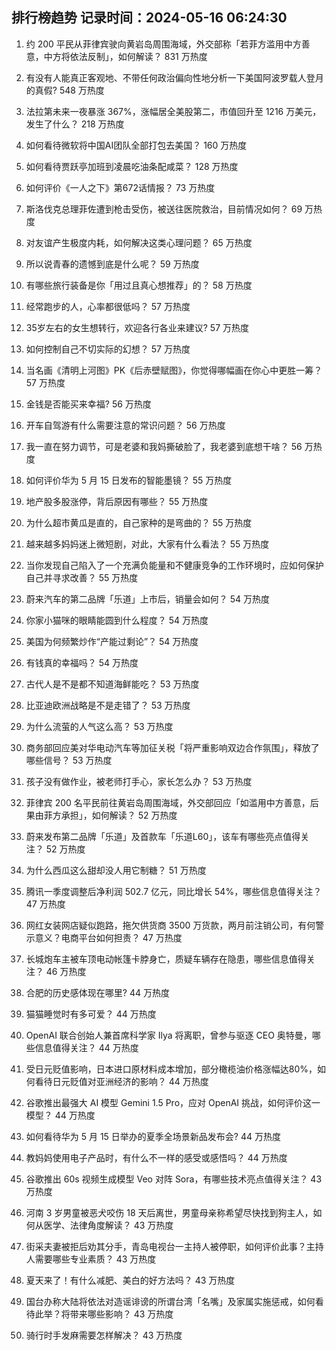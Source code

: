
## 排行榜趋势 记录时间：2024-05-16 06:24:30
  
  1. 约 200 平民从菲律宾驶向黄岩岛周围海域，外交部称「若菲方滥用中方善意，中方将依法反制」，如何解读？ 831 万热度
    
  2. 有没有人能真正客观地、不带任何政治偏向性地分析一下美国阿波罗载人登月的真假? 548 万热度
    
  3. 法拉第未来一夜暴涨 367%，涨幅居全美股第二，市值回升至 1216 万美元，发生了什么？ 218 万热度
    
  4. 如何看待微软将中国AI团队全部打包去美国？ 160 万热度
    
  5. 如何看待贾跃亭加班到凌晨吃油条配咸菜？ 128 万热度
    
  6. 如何评价《一人之下》第672话情报？ 73 万热度
    
  7. 斯洛伐克总理菲佐遭到枪击受伤，被送往医院救治，目前情况如何？ 69 万热度
    
  8. 对友谊产生极度内耗，如何解决这类心理问题？ 65 万热度
    
  9. 所以说青春的遗憾到底是什么呢？ 59 万热度
    
  10. 有哪些旅行装备是你「用过且真心想推荐」的？ 58 万热度
    
  11. 经常跑步的人，心率都很低吗？ 57 万热度
    
  12. 35岁左右的女生想转行，欢迎各行各业来建议? 57 万热度
    
  13. 如何控制自己不切实际的幻想？ 57 万热度
    
  14. 当名画《清明上河图》PK《后赤壁赋图》，你觉得哪幅画在你心中更胜一筹？ 57 万热度
    
  15. 金钱是否能买来幸福? 56 万热度
    
  16. 开车自驾游有什么需要注意的常识问题？ 56 万热度
    
  17. 我一直在努力调节，可是老婆和我妈撕破脸了，我老婆到底想干啥？ 56 万热度
    
  18. 如何评价华为 5 月 15 日发布的智能墨镜？ 55 万热度
    
  19. 地产股多股涨停，背后原因有哪些？ 55 万热度
    
  20. 为什么超市黄瓜是直的，自己家种的是弯曲的？ 55 万热度
    
  21. 越来越多妈妈迷上微短剧，对此，大家有什么看法？ 55 万热度
    
  22. 当你发现自己陷入了一个充满负能量和不健康竞争的工作环境时，应如何保护自己并寻求改善？ 55 万热度
    
  23. 蔚来汽车的第二品牌「乐道」上市后，销量会如何？ 54 万热度
    
  24. 你家小猫咪的眼睛能圆到什么程度？ 54 万热度
    
  25. 美国为何频繁炒作“产能过剩论”？ 54 万热度
    
  26. 有钱真的幸福吗？ 54 万热度
    
  27. 古代人是不是都不知道海鲜能吃？ 53 万热度
    
  28. 比亚迪欧洲战略是不是走错了？ 53 万热度
    
  29. 为什么流萤的人气这么高？ 53 万热度
    
  30. 商务部回应美对华电动汽车等加征关税「将严重影响双边合作氛围」，释放了哪些信号？ 53 万热度
    
  31. 孩子没有做作业，被老师打手心，家长怎么办？ 53 万热度
    
  32. 菲律宾 200 名平民前往黄岩岛周围海域，外交部回应「如滥用中方善意，后果由菲方承担」，如何解读？ 52 万热度
    
  33. 蔚来发布第二品牌「乐道」及首款车「乐道L60」，该车有哪些亮点值得关注？ 52 万热度
    
  34. 为什么西瓜这么甜却没人用它制糖？ 51 万热度
    
  35. 腾讯一季度调整后净利润 502.7 亿元，同比增长 54%，哪些信息值得关注？ 47 万热度
    
  36. 网红女装网店疑似跑路，拖欠供货商 3500 万货款，两月前注销公司，有何警示意义？电商平台如何担责？ 47 万热度
    
  37. 长城炮车主被车顶电动帐篷卡脖身亡，质疑车辆存在隐患，哪些信息值得关注？ 46 万热度
    
  38. 合肥的历史感体现在哪里? 44 万热度
    
  39. 猫猫睡觉时有多可爱？ 44 万热度
    
  40. OpenAI 联合创始人兼首席科学家 Ilya 将离职，曾参与驱逐 CEO 奥特曼，哪些信息值得关注？ 44 万热度
    
  41. 受日元贬值影响，日本进口原材料成本增加，部分橄榄油价格涨幅达80%，如何看待日元贬值对亚洲经济的影响？ 44 万热度
    
  42. 谷歌推出最强大 AI 模型 Gemini 1.5 Pro，应对 OpenAI 挑战，如何评价这一模型？ 44 万热度
    
  43. 如何看待华为 5 月 15 日举办的夏季全场景新品发布会? 44 万热度
    
  44. 教妈妈使用电子产品时，有什么不一样的感受或感悟吗？ 44 万热度
    
  45. 谷歌推出 60s 视频生成模型 Veo 对阵 Sora，有哪些技术亮点值得关注？ 43 万热度
    
  46. 河南 3 岁男童被恶犬咬伤 18 天后离世，男童母亲称希望尽快找到狗主人，如何从医学、法律角度解读？ 43 万热度
    
  47. 街采夫妻被拒后劝其分手，青岛电视台一主持人被停职，如何评价此事？主持人需要哪些专业素质？ 43 万热度
    
  48. 夏天来了！有什么减肥、美白的好方法吗？ 43 万热度
    
  49. 国台办称大陆将依法对造谣诽谤的所谓台湾「名嘴」及家属实施惩戒，如何看待此举？将带来哪些影响？ 43 万热度
    
  50. 骑行时手发麻需要怎样解决？ 43 万热度
    